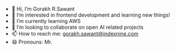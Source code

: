 - 👋 Hi, I’m Gorakh R.Sawant
- 👀 I’m interested in frontend development and learning new things!
- 🌱 I’m currently learning AWS
- 💞️ I’m looking to collaborate on open AI related projects
- 📫 How to reach me: gorakh.sawant@indexnine.com
- 😄 Pronouns: Mr.


<!---
gorakhsawantindexnine/gorakhsawantindexnine is a ✨ special ✨ repository because its `README.md` (this file) appears on your GitHub profile.
You can click the Preview link to take a look at your changes.
--->
